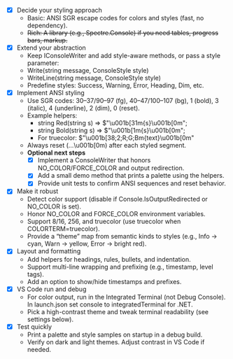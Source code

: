 <!-- Use this file to provide workspace-specific custom instructions to Copilot. For more details, visit https://code.visualstudio.com/docs/copilot/copilot-customization#_use-a-githubcopilotinstructionsmd-file -->
- [x] Decide your styling approach
  - Basic: ANSI SGR escape codes for colors and styles (fast, no dependency).
  - ~~Rich: A library (e.g., Spectre.Console) if you need tables, progress bars, markup.~~
- [x] Extend your abstraction
  - Keep IConsoleWriter and add style-aware methods, or pass a style parameter:
  - Write(string message, ConsoleStyle style)
  - WriteLine(string message, ConsoleStyle style)
  - Predefine styles: Success, Warning, Error, Heading, Dim, etc.
- [x] Implement ANSI styling
  - Use SGR codes: 30–37/90–97 (fg), 40–47/100–107 (bg), 1 (bold), 3 (italic), 4 (underline), 2 (dim), 0 (reset).
  - Example helpers:
    - string Red(string s) => $"\u001b[31m{s}\u001b[0m";
    - string Bold(string s) => $"\u001b[1m{s}\u001b[0m";
    - For truecolor: $"\u001b[38;2;R;G;Bm{text}\u001b[0m"
  - Always reset (…\u001b[0m) after each styled segment.
  - **Optional next steps**
    - [x] Implement a ConsoleWriter that honors NO_COLOR/FORCE_COLOR and output redirection.
    - [x] Add a small demo method that prints a palette using the helpers.
    - [x] Provide unit tests to confirm ANSI sequences and reset behavior.
- [x] Make it robust
  - Detect color support (disable if Console.IsOutputRedirected or NO_COLOR is set).
  - Honor NO_COLOR and FORCE_COLOR environment variables.
  - Support 8/16, 256, and truecolor (use truecolor when COLORTERM=truecolor).
  - Provide a “theme” map from semantic kinds to styles (e.g., Info -> cyan, Warn -> yellow, Error -> bright red).
- [x] Layout and formatting
  - Add helpers for headings, rules, bullets, and indentation.
  - Support multi-line wrapping and prefixing (e.g., timestamp, level tags).
  - Add an option to show/hide timestamps and prefixes.
- [x] VS Code run and debug
  - For color output, run in the Integrated Terminal (not Debug Console). In launch.json set console to integratedTerminal for .NET.
  - Pick a high-contrast theme and tweak terminal readability (see settings below).
- [x] Test quickly
  - Print a palette and style samples on startup in a debug build.
  - Verify on dark and light themes. Adjust contrast in VS Code if needed.
